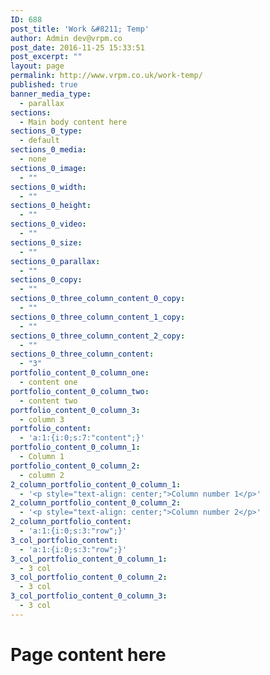 ```yaml
---
ID: 688
post_title: 'Work &#8211; Temp'
author: Admin dev@vrpm.co
post_date: 2016-11-25 15:33:51
post_excerpt: ""
layout: page
permalink: http://www.vrpm.co.uk/work-temp/
published: true
banner_media_type:
  - parallax
sections:
  - Main body content here
sections_0_type:
  - default
sections_0_media:
  - none
sections_0_image:
  - ""
sections_0_width:
  - ""
sections_0_height:
  - ""
sections_0_video:
  - ""
sections_0_size:
  - ""
sections_0_parallax:
  - ""
sections_0_copy:
  - ""
sections_0_three_column_content_0_copy:
  - ""
sections_0_three_column_content_1_copy:
  - ""
sections_0_three_column_content_2_copy:
  - ""
sections_0_three_column_content:
  - "3"
portfolio_content_0_column_one:
  - content one
portfolio_content_0_column_two:
  - content two
portfolio_content_0_column_3:
  - column 3
portfolio_content:
  - 'a:1:{i:0;s:7:"content";}'
portfolio_content_0_column_1:
  - Column 1
portfolio_content_0_column_2:
  - column 2
2_column_portfolio_content_0_column_1:
  - '<p style="text-align: center;">Column number 1</p>'
2_column_portfolio_content_0_column_2:
  - '<p style="text-align: center;">Column number 2</p>'
2_column_portfolio_content:
  - 'a:1:{i:0;s:3:"row";}'
3_col_portfolio_content:
  - 'a:1:{i:0;s:3:"row";}'
3_col_portfolio_content_0_column_1:
  - 3 col
3_col_portfolio_content_0_column_2:
  - 3 col
3_col_portfolio_content_0_column_3:
  - 3 col
---
```

<h1>Page content here</h1>